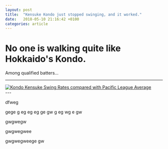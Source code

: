 ```yaml
---
layout: post
title:  "Kensuke Kondo just stopped swinging, and it worked."
date:   2018-05-10 21:16:42 +0100
categories: article
---
```



# No one is walking quite like Hokkaido's Kondo.

Among qualified batters...

---
<div id="viz1526051297567" class="tableauPlaceholder" style="position: relative;">
	<noscript>
		<a href='https://bathtoken.github.io/seeingcurve/article/2018/05/10/kondo-swing-rate.html'>
			<img alt='Kondo Kensuke Swing Rates compared with Pacific League Average ' src='https://public.tableau.com/static/images/Ko/Kondoswing2018/Dashboard/1_rss.png' style='border: none' />
		</a>
	</noscript>
	<object class="tableauViz" style="display: none;" width="300" height="150">
		<param name="host_url" value="https%3A%2F%2Fpublic.tableau.com%2F" />
		<param name="embed_code_version" value="3" />
		<param name="site_root" value="" />
		<param name="name" value="Kondoswing2018/Dashboard" />
		<param name="tabs" value="no" />
		<param name="toolbar" value="yes" />
		<param name="static_image" value="https://public.tableau.com/static/images/Ko/Kondoswing2018/Dashboard/1.png" />
		<param name="animate_transition" value="yes" />
		<param name="display_static_image" value="yes" />
		<param name="display_spinner" value="yes" />
		<param name="display_overlay" value="yes" />
		<param name="display_count" value="yes" />
	</object>
</div>
---


dfweg


gege
g
eg
eg
eg
ge
gw
g
eg
wg
e
gw



gwgwegw

gwgwegwee

gwgwegweege
gw
